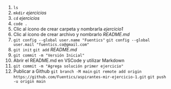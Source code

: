 1.  `ls`
2.  `mkdir` *ejercicios*
3.  `cd` *ejercicios*
4.  `code .`
5.  Clic al ícono de crear carpeta y nombrarla *ejercicio1*
6.  Clic al ícono de crear archivo y nombrarlo *README.md*
7.  `git config --global user.name "Fuentics"`
    `git config --global user.mail "fuentics.co@gmail.com"`
8.  `git init`
    `git add` *README.md*
9.  `git commit -m "Versión Inicial"`
10. Abrir el README.md en VSCode y utilizar Markdown
11. `git commit -m "Agrega solución primer ejercicio"`
12. Publicar a Github
    `git branch -M main`
    `git remote add origin https://github.com/Fuentics/aspirantes-mir-ejercicio-1.git`
    `git push -u origin main`
